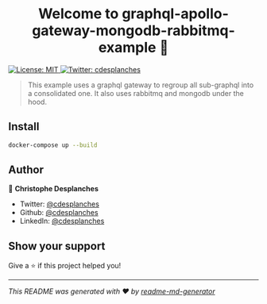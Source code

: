 <h1 align="center">Welcome to graphql-apollo-gateway-mongodb-rabbitmq-example 👋</h1>
<p>
  <a href="#" target="_blank">
    <img alt="License: MIT" src="https://img.shields.io/badge/License-MIT-yellow.svg" />
  </a>
  <a href="https://twitter.com/cdesplanches" target="_blank">
    <img alt="Twitter: cdesplanches" src="https://img.shields.io/twitter/follow/cdesplanches.svg?style=social" />
  </a>
</p>

> This example uses a graphql gateway to regroup all sub-graphql into a consolidated one. It also uses rabbitmq and mongodb under the hood.

## Install

```sh
docker-compose up --build
```

## Author

👤 **Christophe Desplanches**

* Twitter: [@cdesplanches](https://twitter.com/cdesplanches)
* Github: [@cdesplanches](https://github.com/cdesplanches)
* LinkedIn: [@cdesplanches](https://linkedin.com/in/cdesplanches)

## Show your support

Give a ⭐️ if this project helped you!

***
_This README was generated with ❤️ by [readme-md-generator](https://github.com/kefranabg/readme-md-generator)_
